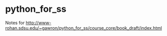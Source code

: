 # python_for_ss
Notes for http://www-rohan.sdsu.edu/~gawron/python_for_ss/course_core/book_draft/index.html
